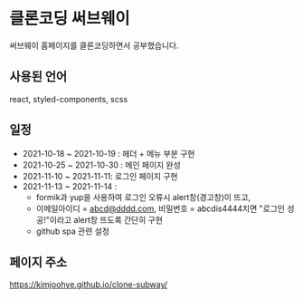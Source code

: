 # 클론코딩 써브웨이
써브웨이 홈페이지를 클론코딩하면서 공부했습니다.

## 사용된 언어
react, styled-components, scss

## 일정
- 2021-10-18 ~ 2021-10-19 : 헤더 + 메뉴 부분 구현
- 2021-10-25 ~ 2021-10-30 : 메인 페이지 완성
- 2021-11-10 ~ 2021-11-11: 로그인 페이지 구현
- 2021-11-13 ~ 2021-11-14 : 
  - formik과 yup을 사용하여 로그인 오류시 alert창(경고창)이 뜨고, 
  - 이메일아이디 = abcd@dddd.com, 비밀번호 = abcdis4444치면 "로그인 성공!"이라고 alert창 뜨도록 간단히 구현
  - github spa 관련 설정

## 페이지 주소
https://kimjoohye.github.io/clone-subway/
